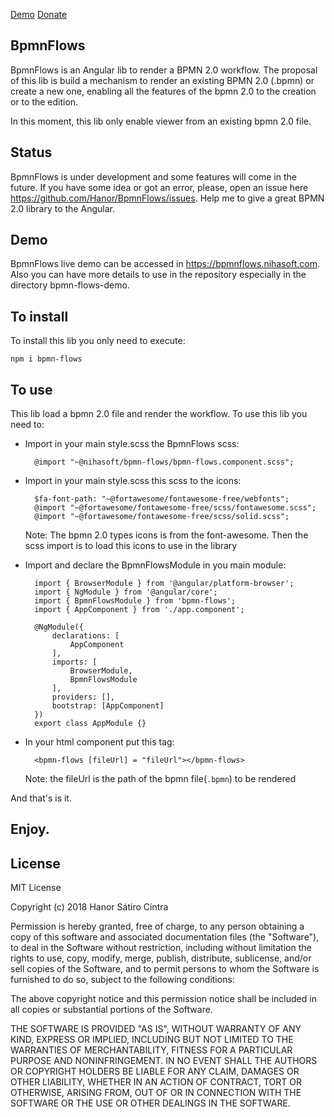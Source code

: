 [Demo](https://bpmnflows.nihasoft.com) 
[Donate](https://www.paypal.com/cgi-bin/webscr?cmd=_s-xclick&hosted_button_id=96LEHU7G2Z2MC)

## BpmnFlows

BpmnFlows is an Angular lib to render a BPMN 2.0 workflow. The proposal of this lib is build a mechanism to render an existing BPMN 2.0 (.bpmn) or create a new one, enabling all the features of the bpmn 2.0 to the creation or to the edition.

In this moment, this lib only enable viewer from an existing bpmn 2.0 file.

## Status

BpmnFlows is under development and some features will come in the future. If you have some idea or got an error, please, open an issue here https://github.com/Hanor/BpmnFlows/issues. Help me to give a great BPMN 2.0 library to the Angular.

## Demo

BpmnFlows live demo can be accessed in https://bpmnflows.nihasoft.com.
Also you can have more details to use in the repository especially in the directory bpmn-flows-demo.

## To install

To install this lib you only need to execute:

`npm i bpmn-flows`

## To use

This lib load a bpmn 2.0 file and render the workflow. To use this lib you need to:

- Import in your main style.scss the BpmnFlows scss:
        
        @import "~@nihasoft/bpmn-flows/bpmn-flows.component.scss";

- Import in your main style.scss this scss to the icons:

        $fa-font-path: "~@fortawesome/fontawesome-free/webfonts";
        @import "~@fortawesome/fontawesome-free/scss/fontawesome.scss";
        @import "~@fortawesome/fontawesome-free/scss/solid.scss";

    Note: The bpmn 2.0 types icons is from the font-awesome. Then the scss import is to load this icons to use in the  library

- Import and declare the BpmnFlowsModule in you main module:

        import { BrowserModule } from '@angular/platform-browser';
        import { NgModule } from '@angular/core';
        import { BpmnFlowsModule } from 'bpmn-flows';
        import { AppComponent } from './app.component';

        @NgModule({
            declarations: [
                AppComponent
            ],
            imports: [
                BrowserModule,
                BpmnFlowsModule
            ],
            providers: [],
            bootstrap: [AppComponent]
        })
        export class AppModule {}

- In your html component put this tag:

        <bpmn-flows [fileUrl] = "fileUrl"></bpmn-flows>

    Note: the fileUrl is the path of the bpmn file(`.bpmn`) to be rendered

And that's is it.

## Enjoy.

## License

MIT License

Copyright (c) 2018 Hanor Sátiro Cintra

Permission is hereby granted, free of charge, to any person obtaining a copy
of this software and associated documentation files (the "Software"), to deal
in the Software without restriction, including without limitation the rights
to use, copy, modify, merge, publish, distribute, sublicense, and/or sell
copies of the Software, and to permit persons to whom the Software is
furnished to do so, subject to the following conditions:

The above copyright notice and this permission notice shall be included in all
copies or substantial portions of the Software.

THE SOFTWARE IS PROVIDED "AS IS", WITHOUT WARRANTY OF ANY KIND, EXPRESS OR
IMPLIED, INCLUDING BUT NOT LIMITED TO THE WARRANTIES OF MERCHANTABILITY,
FITNESS FOR A PARTICULAR PURPOSE AND NONINFRINGEMENT. IN NO EVENT SHALL THE
AUTHORS OR COPYRIGHT HOLDERS BE LIABLE FOR ANY CLAIM, DAMAGES OR OTHER
LIABILITY, WHETHER IN AN ACTION OF CONTRACT, TORT OR OTHERWISE, ARISING FROM,
OUT OF OR IN CONNECTION WITH THE SOFTWARE OR THE USE OR OTHER DEALINGS IN THE
SOFTWARE.

